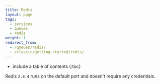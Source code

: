 ```yaml
---
title: Redis
layout: page
tags:
  - services
  - queues
  - redis
weight: 1
redirect_from:
  - /queues/redis/
  - /classic/getting-started/redis/
---
```


* include a table of contents
{:toc}

Redis `2.8.4` runs on the default port and doesn't require any credentials.
